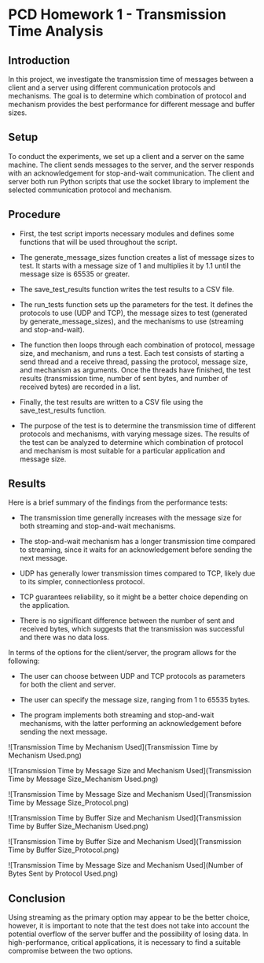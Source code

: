 # PCD Homework 1 - Transmission Time Analysis

## Introduction
In this project, we investigate the transmission time of messages between a client and a server using different communication protocols and mechanisms. The goal is to determine which combination of protocol and mechanism provides the best performance for different message and buffer sizes.

## Setup
To conduct the experiments, we set up a client and a server on the same machine. The client sends messages to the server, and the server responds with an acknowledgement for stop-and-wait communication. The client and server both run Python scripts that use the socket library to implement the selected communication protocol and mechanism.

## Procedure
* First, the test script imports necessary modules and defines some functions that will be used throughout the script.
* The generate_message_sizes function creates a list of message sizes to test. It starts with a message size of 1 and multiplies it by 1.1 until the message size is 65535 or greater.
* The save_test_results function writes the test results to a CSV file.
* The run_tests function sets up the parameters for the test. It defines the protocols to use (UDP and TCP), the message sizes to test (generated by generate_message_sizes), and the mechanisms to use (streaming and stop-and-wait).
* The function then loops through each combination of protocol, message size, and mechanism, and runs a test. Each test consists of starting a send thread and a receive thread, passing the protocol, message size, and mechanism as arguments. Once the threads have finished, the test results (transmission time, number of sent bytes, and number of received bytes) are recorded in a list.
* Finally, the test results are written to a CSV file using the save_test_results function.

* The purpose of the test is to determine the transmission time of different protocols and mechanisms, with varying message sizes. The results of the test can be analyzed to determine which combination of protocol and mechanism is most suitable for a particular application and message size.

## Results
Here is a brief summary of the findings from the performance tests:

* The transmission time generally increases with the message size for both streaming and stop-and-wait mechanisms.

* The stop-and-wait mechanism has a longer transmission time compared to streaming, since it waits for an acknowledgement before sending the next message.

* UDP has generally lower transmission times compared to TCP, likely due to its simpler, connectionless protocol.

* TCP guarantees reliability, so it might be a better choice depending on the application.

* There is no significant difference between the number of sent and received bytes, which suggests that the transmission was successful and there was no data loss.

In terms of the options for the client/server, the program allows for the following:

* The user can choose between UDP and TCP protocols as parameters for both the client and server.

* The user can specify the message size, ranging from 1 to 65535 bytes.

* The program implements both streaming and stop-and-wait mechanisms, with the latter performing an acknowledgement before sending the next message.


![Transmission Time by Mechanism Used](Transmission Time by Mechanism Used.png)

![Transmission Time by Message Size and Mechanism Used](Transmission Time by Message Size_Mechanism Used.png)

![Transmission Time by Message Size and Mechanism Used](Transmission Time by Message Size_Protocol.png)

![Transmission Time by Buffer Size and Mechanism Used](Transmission Time by Buffer Size_Mechanism Used.png)

![Transmission Time by Buffer Size and Mechanism Used](Transmission Time by Buffer Size_Protocol.png)

![Transmission Time by Message Size and Mechanism Used](Number of Bytes Sent by Protocol Used.png)

## Conclusion

Using streaming as the primary option may appear to be the better choice, however, it is important to note that the test does not take into account the potential overflow of the server buffer and the possibility of losing data. In high-performance, critical applications, it is necessary to find a suitable compromise between the two options. 
